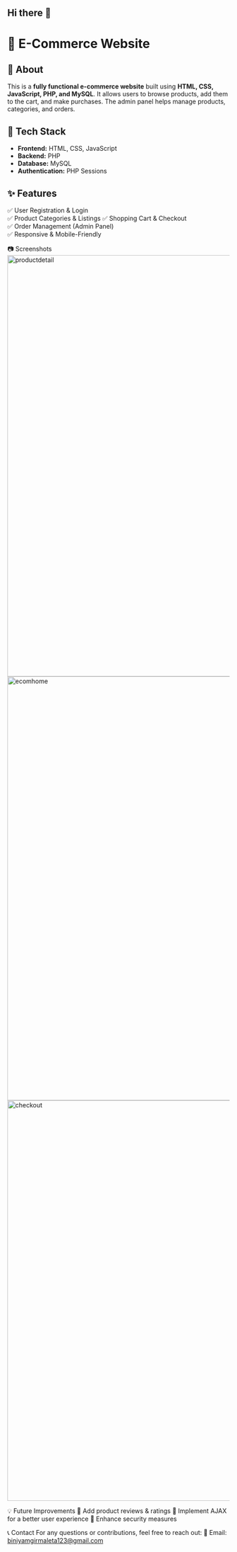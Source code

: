 ## Hi there 👋
# 🛒 E-Commerce Website  

## 📌 About  

This is a **fully functional e-commerce website** built using **HTML, CSS, JavaScript, PHP, and MySQL**. It allows users to browse products, add them to the cart, and make purchases. The admin panel helps manage products, categories, and orders.  

## 🔧 Tech Stack  

- **Frontend:** HTML, CSS, JavaScript  
- **Backend:** PHP  
- **Database:** MySQL  
- **Authentication:** PHP Sessions  

## ✨ Features  

✅ User Registration & Login  
✅ Product Categories & Listings 
✅ Shopping Cart & Checkout  
✅ Order Management (Admin Panel)  
✅ Responsive & Mobile-Friendly  

📷 Screenshots
<img width="952" alt="productdetail" src="https://github.com/user-attachments/assets/3abb882e-fcda-4f76-82e0-fdda4a9177ca" />
<img width="958" alt="ecomhome" src="https://github.com/user-attachments/assets/a8f953bb-e6f1-4608-a4d9-f971ac06e91f" />
<img width="905" alt="checkout" src="https://github.com/user-attachments/assets/57329c5a-7187-4b7c-ac8d-a0954c04a41d" />

💡 Future Improvements
🔹 Add product reviews & ratings
🔹 Implement AJAX for a better user experience
🔹 Enhance security measures

📞 Contact
For any questions or contributions, feel free to reach out:
📧 Email: biniyamgirmaleta123@gmail.com
<!--
**Bini1627/bini1627** is a ✨ _special_ ✨ repository because its `README.md` (this file) appears on your GitHub profile.

Here are some ideas to get you started:

- 🔭 I’m currently working on ...
- 🌱 I’m currently learning ...
- 👯 I’m looking to collaborate on ...
- 🤔 I’m looking for help with ...
- 💬 Ask me about ...
- 📫 How to reach me: ...
- 😄 Pronouns: ...
- ⚡ Fun fact: ...
-->

